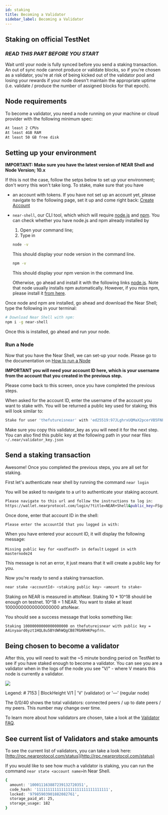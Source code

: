 ```yaml
---
id: staking
title: Becoming a Validator
sidebar_label: Becoming a Validator
---
```


## Staking on official TestNet

### _READ THIS PART BEFORE YOU START_

Wait until your node is fully synced before you send a staking transaction. An out of sync node cannot produce or validate blocks, so if you're chosen as a validator, you're at risk of being kicked out of the validator pool and losing your rewards if your node doesn't maintain the appropriate uptime \(i.e. validate / produce the number of assigned blocks for that epoch\).

## Node requirements

To become a validator, you need a node running on your machine or cloud provider with the following minimum spec:

```bash
At least 2 CPUs
At least 4GB RAM
At least 50 GB free disk
```

## Setting up your environment

**IMPORTANT: Make sure you have the latest version of NEAR Shell and Node Version; 10.x**

If this is not the case, follow the setps below to set up your environment; don't worry this won't take long. To stake, make sure that you have

* an account with tokens. If you have not set up an account yet, please navigate to the following page, set it up and come right back: [Create Account](../local-setup/create-account.md)
* `near-shell`, our CLI tool, which which will require [node.js](https://nodejs.org/en/download/) and [npm](https://www.npmjs.com/get-npm). You can check whether you have node.js and npm already installed by

  1. Open your command line;
  2. Type in
    ```bash
    node -v
    ```
    This should display your node version in the command line.
    ```bash
    npm -v
    ```
    This should display your npm version in the command line.

    Otherwise, go ahead and install it with the following links [node.js](https://nodejs.org/en/download/). Note that node usually installs npm automatically. However, if you miss npm, please install it [from here](https://www.npmjs.com/get-npm).

Once node and npm are installed, go ahead and download the Near Shell; type the following in your terminal:

```bash
# Download Near Shell with npm:
npm i -g near-shell
```
Once this is installed, go ahead and run your node.

### Run a Node

Now that you have the Near Shell, we can set-up your node. Please go to the documentation on [How to run a Node](../local-setup/running-testnet.md)

**IMPORTANT you will need your account ID here, which is your username from the account that you created in the previous step.**

Please come back to this screen, once you have completed the previous steps.

When asked for the account ID, enter the username of the account you want to stake with. You will be returned a public key used for staking; this will look similar to:

```bash
Stake for user 'thefutureisnear' with 'ed25519:97JLghrxUQMaX2pcerVB5FNFu4qk8rx8J3fnWRyoEB7M'
```

Make sure you copy this validator\_key as you will need it for the next step. You can also find this public key at the following path in your near files `~/.near/validator_key.json`

## Send a staking transaction

Awesome! Once you completed the previous steps, you are all set for staking.

First let's authenticate near shell by running the command `near login`

You will be asked to navigate to a url to authenticate your staking account.

```bash
Please navigate to this url and follow the instructions to log in:
https://wallet.nearprotocol.com/login/?title=NEAR+Shell&public_key=FSgxX7YwuCveCeYqsSAB3sD8dgdy3XBWztCQcEjimpaN
```
Once done, enter that account ID in the shell:

```bash
Please enter the accountId that you logged in with:
```

When you have entered your account ID, it will display the following message:

`Missing public key for <asdfasdf> in default`
`Logged in with masternode24`

This message is not an error, it just means that it will create a public key for you.

Now you're ready to send a staking transaction.

```bash
near stake <accountId> <staking public key> <amount to stake>
```

Staking on NEAR is measured in attoNear. Staking 10 * 10^18 should be enough on testnet. 10^18  = 1 NEAR. You want to stake at least 10000000000000000000 attoNear.

You should see a success message that looks something like:

```text
Staking 10000000000000000000 on thefutureisnear with public key = A4inyaard6yzt1HQL8u5BYdWhWQgCB87RbRRHKPepfrn.
```

## Being chosen to become a validator

After this, you will need to wait the ~5 minute bonding period on TestNet to see if you have staked enough to become a validator. You can see you are a validator when in the logs of the node you see "V/" - where V means this node is currently a validator.

![](assets/validators%20%281%29.png)

Legend: # 7153 | BlockHeight V/1 | 'V' (validator) or '—' (regular node)

The 0/0/40 shows the total validators: connected peers / up to date peers / my peers. This number may change over time.

To learn more about how validators are chosen, take a look at the [Validator FAQ](../validator/validator-faq.md).

## See current list of Validators and stake amounts

To see the current list of validators, you can take a look here: [http://rpc.nearprotocol.com/status](http://rpc.nearprotocol.com/status)

If you would like to see how much a validator is staking, you can run the command `near state <account name>`in Near Shell.

```bash
{
  amount: '100011163887239132720351',
  code_hash: '11111111111111111111111111111111',
  locked: '97985903901882082761',
  storage_paid_at: 25,
  storage_usage: 182
}
```

